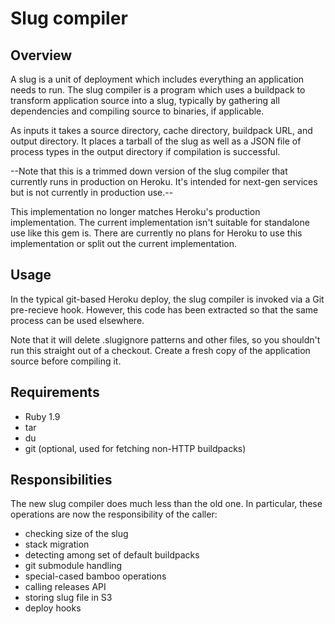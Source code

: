 # Slug compiler

## Overview

A slug is a unit of deployment which includes everything an
application needs to run. The slug compiler is a program which uses a
buildpack to transform application source into a slug, typically by
gathering all dependencies and compiling source to binaries, if
applicable.

As inputs it takes a source directory, cache directory, buildpack URL,
and output directory. It places a tarball of the slug as well as a
JSON file of process types in the output directory if compilation is
successful.

--Note that this is a trimmed down version of the slug compiler that
currently runs in production on Heroku. It's intended for next-gen
services but is not currently in production use.--

This implementation no longer matches Heroku's production implementation. The current implementation isn't suitable for standalone use like this gem is. There are currently no plans for Heroku to use this implementation or split out the current implementation.

## Usage

In the typical git-based Heroku deploy, the slug compiler is invoked
via a Git pre-recieve hook. However, this code has been extracted so
that the same process can be used elsewhere.

Note that it will delete .slugignore patterns and other files, so you
shouldn't run this straight out of a checkout. Create a fresh copy of
the application source before compiling it.

## Requirements

* Ruby 1.9
* tar
* du
* git (optional, used for fetching non-HTTP buildpacks)

## Responsibilities

The new slug compiler does much less than the old one. In particular,
these operations are now the responsibility of the caller:

* checking size of the slug
* stack migration
* detecting among set of default buildpacks
* git submodule handling
* special-cased bamboo operations
* calling releases API
* storing slug file in S3
* deploy hooks
